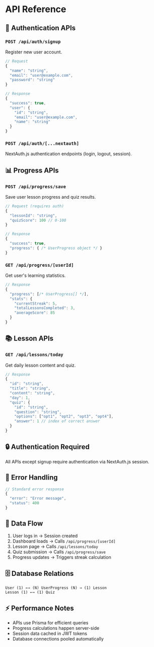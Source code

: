 # API Reference

## 🔗 **Authentication APIs**

### `POST /api/auth/signup`
Register new user account.
```typescript
// Request
{
  "name": "string",
  "email": "user@example.com",
  "password": "string"
}

// Response
{
  "success": true,
  "user": {
    "id": "string",
    "email": "user@example.com",
    "name": "string"
  }
}
```

### `POST /api/auth/[...nextauth]`
NextAuth.js authentication endpoints (login, logout, session).

## 📊 **Progress APIs**

### `POST /api/progress/save`
Save user lesson progress and quiz results.
```typescript
// Request (requires auth)
{
  "lessonId": "string",
  "quizScore": 100 // 0-100
}

// Response
{
  "success": true,
  "progress": { /* UserProgress object */ }
}
```

### `GET /api/progress/[userId]`
Get user's learning statistics.
```typescript
// Response
{
  "progress": [/* UserProgress[] */],
  "stats": {
    "currentStreak": 5,
    "totalLessonsCompleted": 3,
    "averageScore": 85
  }
}
```

## 📚 **Lesson APIs**

### `GET /api/lessons/today`
Get daily lesson content and quiz.
```typescript
// Response
{
  "id": "string",
  "title": "string",
  "content": "string",
  "day": 1,
  "quiz": {
    "id": "string",
    "question": "string",
    "options": ["opt1", "opt2", "opt3", "opt4"],
    "answer": 1 // index of correct answer
  }
}
```

## 🔒 **Authentication Required**
All APIs except signup require authentication via NextAuth.js session.

## 📡 **Error Handling**
```typescript
// Standard error response
{
  "error": "Error message",
  "status": 400
}
```

## 🔄 **Data Flow**
1. User logs in → Session created
2. Dashboard loads → Calls `/api/progress/[userId]`
3. Lesson page → Calls `/api/lessons/today`
4. Quiz submission → Calls `/api/progress/save`
5. Progress updates → Triggers streak calculation

## 🗄️ **Database Relations**
```
User (1) ←→ (N) UserProgress (N) → (1) Lesson
Lesson (1) ←→ (1) Quiz
```

## ⚡ **Performance Notes**
- APIs use Prisma for efficient queries
- Progress calculations happen server-side
- Session data cached in JWT tokens
- Database connections pooled automatically
